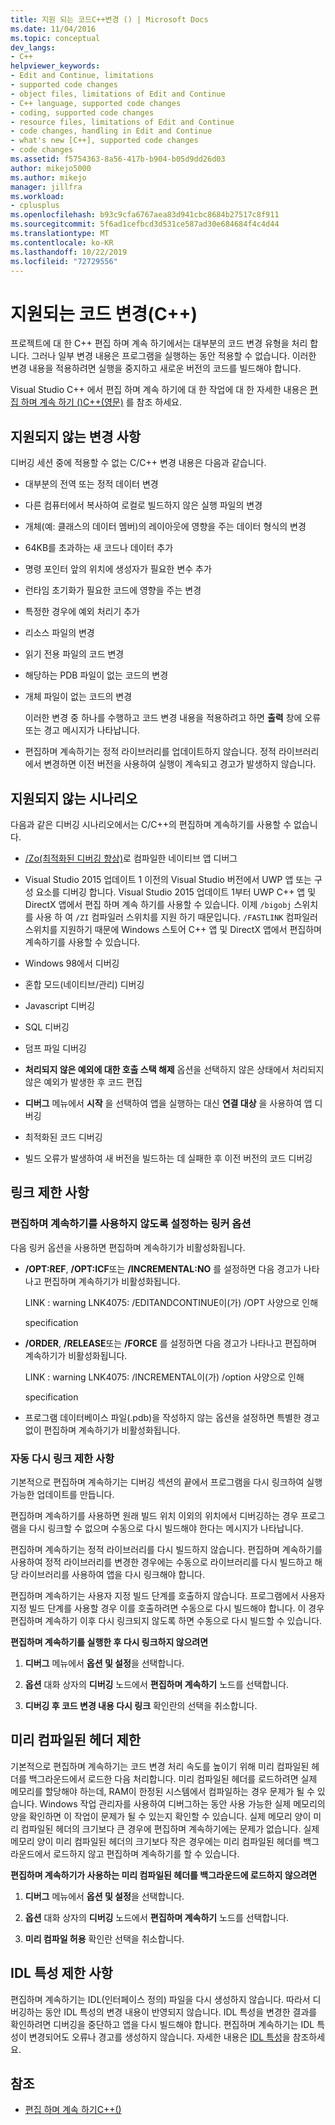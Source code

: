 ```yaml
---
title: 지원 되는 코드C++변경 () | Microsoft Docs
ms.date: 11/04/2016
ms.topic: conceptual
dev_langs:
- C++
helpviewer_keywords:
- Edit and Continue, limitations
- supported code changes
- object files, limitations of Edit and Continue
- C++ language, supported code changes
- coding, supported code changes
- resource files, limitations of Edit and Continue
- code changes, handling in Edit and Continue
- what's new [C++], supported code changes
- code changes
ms.assetid: f5754363-8a56-417b-b904-b05d9dd26d03
author: mikejo5000
ms.author: mikejo
manager: jillfra
ms.workload:
- cplusplus
ms.openlocfilehash: b93c9cfa6767aea83d941cbc8684b27517c8f911
ms.sourcegitcommit: 5f6ad1cefbcd3d531ce587ad30e684684f4c4d44
ms.translationtype: MT
ms.contentlocale: ko-KR
ms.lasthandoff: 10/22/2019
ms.locfileid: "72729556"
---
```

# <a name="supported-code-changes-c"></a>지원되는 코드 변경(C++)
프로젝트에 대 한 C++ 편집 하며 계속 하기에서는 대부분의 코드 변경 유형을 처리 합니다. 그러나 일부 변경 내용은 프로그램을 실행하는 동안 적용할 수 없습니다. 이러한 변경 내용을 적용하려면 실행을 중지하고 새로운 버전의 코드를 빌드해야 합니다.

 Visual Studio C++ 에서 편집 하며 계속 하기에 대 한 작업에 대 한 자세한 내용은 [편집 하며 계속 하기 ()C++(영문)](../debugger/edit-and-continue-visual-cpp.md) 를 참조 하세요.

## <a name="BKMK_Unsupported_changes"></a> 지원되지 않는 변경 사항
 디버깅 세션 중에 적용할 수 없는 C/C++ 변경 내용은 다음과 같습니다.

- 대부분의 전역 또는 정적 데이터 변경

- 다른 컴퓨터에서 복사하여 로컬로 빌드하지 않은 실행 파일의 변경

- 개체(예: 클래스의 데이터 멤버)의 레이아웃에 영향을 주는 데이터 형식의 변경

- 64KB를 초과하는 새 코드나 데이터 추가

- 명령 포인터 앞의 위치에 생성자가 필요한 변수 추가

- 런타임 초기화가 필요한 코드에 영향을 주는 변경

- 특정한 경우에 예외 처리기 추가

- 리소스 파일의 변경

- 읽기 전용 파일의 코드 변경

- 해당하는 PDB 파일이 없는 코드의 변경

- 개체 파일이 없는 코드의 변경

  이러한 변경 중 하나를 수행하고 코드 변경 내용을 적용하려고 하면 **출력** 창에 오류 또는 경고 메시지가 나타납니다.

- 편집하며 계속하기는 정적 라이브러리를 업데이트하지 않습니다. 정적 라이브러리에서 변경하면 이전 버전을 사용하여 실행이 계속되고 경고가 발생하지 않습니다.

## <a name="BKMK_Unsupported_scenarios"></a> 지원되지 않는 시나리오
 다음과 같은 디버깅 시나리오에서는 C/C++의 편집하며 계속하기를 사용할 수 없습니다.

- [/Zo(최적화된 디버깅 향상)](/cpp/build/reference/zo-enhance-optimized-debugging)로 컴파일한 네이티브 앱 디버그

- Visual Studio 2015 업데이트 1 이전의 Visual Studio 버전에서 UWP 앱 또는 구성 요소를 디버깅 합니다. Visual Studio 2015 업데이트 1부터 UWP C++ 앱 및 DirectX 앱에서 편집 하며 계속 하기를 사용할 수 있습니다. 이제 `/bigobj` 스위치를 사용 하 여 `/ZI` 컴파일러 스위치를 지원 하기 때문입니다. `/FASTLINK` 컴파일러 스위치를 지원하기 때문에 Windows 스토어 C++ 앱 및 DirectX 앱에서 편집하며 계속하기를 사용할 수 있습니다.

- Windows 98에서 디버깅

- 혼합 모드(네이티브/관리) 디버깅

- Javascript 디버깅

- SQL 디버깅

- 덤프 파일 디버깅

- **처리되지 않은 예외에 대한 호출 스택 해제** 옵션을 선택하지 않은 상태에서 처리되지 않은 예외가 발생한 후 코드 편집

- **디버그** 메뉴에서 **시작** 을 선택하여 앱을 실행하는 대신 **연결 대상** 을 사용하여 앱 디버깅

- 최적화된 코드 디버깅

- 빌드 오류가 발생하여 새 버전을 빌드하는 데 실패한 후 이전 버전의 코드 디버깅

## <a name="BKMK_Linking_limitations"></a> 링크 제한 사항

### <a name="BKMK_Linker_options_that_disable_Edit_and_Continue"></a> 편집하며 계속하기를 사용하지 않도록 설정하는 링커 옵션
 다음 링커 옵션을 사용하면 편집하며 계속하기가 비활성화됩니다.

- **/OPT:REF**, **/OPT:ICF**또는 **/INCREMENTAL:NO** 를 설정하면 다음 경고가 나타나고 편집하며 계속하기가 비활성화됩니다.

     LINK : warning LNK4075: /EDITANDCONTINUE이(가) /OPT 사양으로 인해

     specification

- **/ORDER**, **/RELEASE**또는 **/FORCE** 를 설정하면 다음 경고가 나타나고 편집하며 계속하기가 비활성화됩니다.

     LINK : warning LNK4075: /INCREMENTAL이(가) /option 사양으로 인해

     specification

- 프로그램 데이터베이스 파일(.pdb)을 작성하지 않는 옵션을 설정하면 특별한 경고 없이 편집하며 계속하기가 비활성화됩니다.

### <a name="BKMK_Auto_relinking_limitations"></a> 자동 다시 링크 제한 사항
 기본적으로 편집하며 계속하기는 디버깅 섹션의 끝에서 프로그램을 다시 링크하여 실행 가능한 업데이트를 만듭니다.

 편집하며 계속하기를 사용하면 원래 빌드 위치 이외의 위치에서 디버깅하는 경우 프로그램을 다시 링크할 수 없으며 수동으로 다시 빌드해야 한다는 메시지가 나타납니다.

 편집하며 계속하기는 정적 라이브러리를 다시 빌드하지 않습니다. 편집하며 계속하기를 사용하여 정적 라이브러리를 변경한 경우에는 수동으로 라이브러리를 다시 빌드하고 해당 라이브러리를 사용하여 앱을 다시 링크해야 합니다.

 편집하며 계속하기는 사용자 지정 빌드 단계를 호출하지 않습니다. 프로그램에서 사용자 지정 빌드 단계를 사용할 경우 이를 호출하려면 수동으로 다시 빌드해야 합니다. 이 경우 편집하며 계속하기 이후 다시 링크되지 않도록 하면 수동으로 다시 빌드할 수 있습니다.

 **편집하며 계속하기를 실행한 후 다시 링크하지 않으려면**

1. **디버그** 메뉴에서 **옵션 및 설정**을 선택합니다.

2. **옵션** 대화 상자의 **디버깅** 노드에서 **편집하며 계속하기** 노드를 선택합니다.

3. **디버깅 후 코드 변경 내용 다시 링크** 확인란의 선택을 취소합니다.

## <a name="BKMK_Precompiled_Header_Limitations"></a> 미리 컴파일된 헤더 제한
 기본적으로 편집하며 계속하기는 코드 변경 처리 속도를 높이기 위해 미리 컴파일된 헤더를 백그라운드에서 로드한 다음 처리합니다. 미리 컴파일된 헤더를 로드하려면 실제 메모리를 할당해야 하는데, RAM이 한정된 시스템에서 컴파일하는 경우 문제가 될 수 있습니다. Windows 작업 관리자를 사용하여 디버그하는 동안 사용 가능한 실제 메모리의 양을 확인하면 이 작업이 문제가 될 수 있는지 확인할 수 있습니다. 실제 메모리 양이 미리 컴파일된 헤더의 크기보다 큰 경우에 편집하며 계속하기에는 문제가 없습니다. 실제 메모리 양이 미리 컴파일된 헤더의 크기보다 작은 경우에는 미리 컴파일된 헤더를 백그라운드에서 로드하지 않고 편집하며 계속하기를 할 수 있습니다.

 **편집하며 계속하기가 사용하는 미리 컴파일된 헤더를 백그라운드에 로드하지 않으려면**

1. **디버그** 메뉴에서 **옵션 및 설정**을 선택합니다.

2. **옵션** 대화 상자의 **디버깅** 노드에서 **편집하며 계속하기** 노드를 선택합니다.

3. **미리 컴파일 허용** 확인란 선택을 취소합니다.

## <a name="BKMK_IDL_Attribute_Limitations"></a> IDL 특성 제한 사항
 편집하며 계속하기는 IDL(인터페이스 정의) 파일을 다시 생성하지 않습니다. 따라서 디버깅하는 동안 IDL 특성의 변경 내용이 반영되지 않습니다. IDL 특성을 변경한 결과를 확인하려면 디버깅을 중단하고 앱을 다시 빌드해야 합니다. 편집하며 계속하기는 IDL 특성이 변경되어도 오류나 경고를 생성하지 않습니다. 자세한 내용은 [IDL 특성](/cpp/windows/idl-attributes)을 참조하세요.

## <a name="see-also"></a>참조
- [편집 하며 계속 하기C++()](../debugger/edit-and-continue-visual-cpp.md)